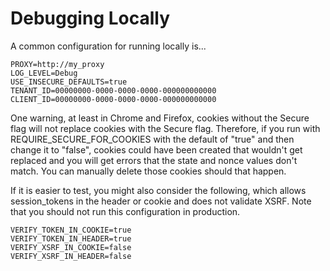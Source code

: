 # Debugging Locally

A common configuration for running locally is...

```
PROXY=http://my_proxy
LOG_LEVEL=Debug
USE_INSECURE_DEFAULTS=true
TENANT_ID=00000000-0000-0000-0000-000000000000
CLIENT_ID=00000000-0000-0000-0000-000000000000
```

One warning, at least in Chrome and Firefox, cookies without the Secure flag will not replace cookies with the Secure flag. Therefore, if you run with REQUIRE_SECURE_FOR_COOKIES with the default of "true" and then change it to "false", cookies could have been created that wouldn't get replaced and you will get errors that the state and nonce values don't match. You can manually delete those cookies should that happen.

If it is easier to test, you might also consider the following, which allows session_tokens in the header or cookie and does not validate XSRF. Note that you should not run this configuration in production.

```
VERIFY_TOKEN_IN_COOKIE=true
VERIFY_TOKEN_IN_HEADER=true
VERIFY_XSRF_IN_COOKIE=false
VERIFY_XSRF_IN_HEADER=false
```
